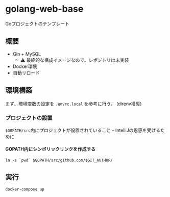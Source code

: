 # golang-web-base

Goプロジェクトのテンプレート

## 概要
- Gin + MySQL
  - ⚠ 最終的な構成イメージなので、レポジトリは未実装
- Docker環境
- 自動リロード

## 環境構築
まず、環境変数の設定を `.envrc.local` を参考に行う。
(direnv推奨)

### プロジェクトの設置

`$GOPATH/src`内にプロジェクトが設置されていること
    - IntelliJの恩恵を受けるために

#### GOPATH内にシンボリックリンクを作成する
```
ln -s `pwd` $GOPATH/src/github.com/$GIT_AUTHOR/
```

## 実行
```
docker-compose up
```
